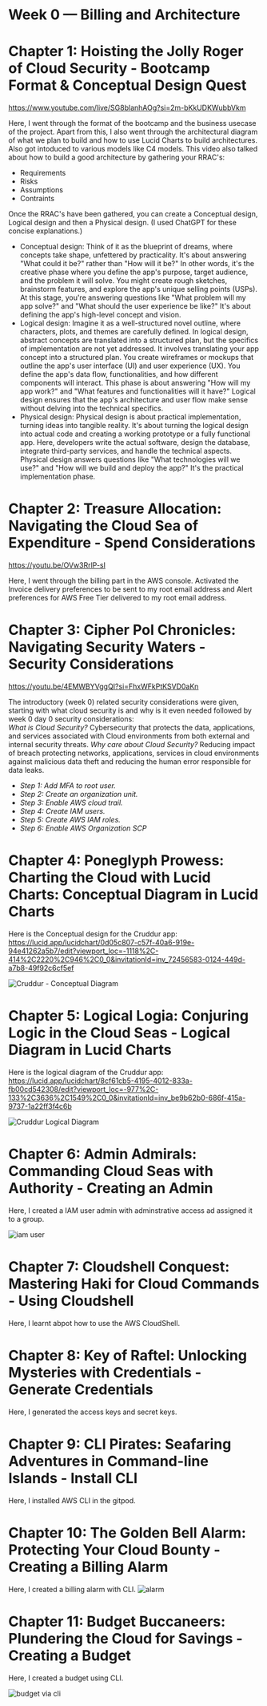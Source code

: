# Week 0 — Billing and Architecture
# Chapter 1: Hoisting the Jolly Roger of Cloud Security - Bootcamp Format & Conceptual Design Quest
https://www.youtube.com/live/SG8blanhAOg?si=2m-bKkUDKWubbVkm

Here, I went through the format of the bootcamp and the business usecase of the project. Apart from this, I also went through the architectural diagram of what we plan to build and how to use Lucid Charts to build architectures. 
Also got intoduced to various models like C4 models. This video also talked about how to build a good architecture by gathering your RRAC's: 
* Requirements
* Risks
* Assumptions
* Contraints

Once the RRAC's have been gathered, you can create a Conceptual design, Logical design and then a Physical design. (I used ChatGPT for these concise explanations.)

* Conceptual design: Think of it as the blueprint of dreams, where concepts take shape, unfettered by practicality. It's about answering "What could it be?" rather than "How will it be?" In other words,  it's the creative phase where you define the app's purpose, target audience, and the problem it will solve. You might create rough sketches, brainstorm features, and explore the app's unique selling points (USPs). At this stage, you're answering questions like "What problem will my app solve?" and "What should the user experience be like?" It's about defining the app's high-level concept and vision.
* Logical design:  Imagine it as a well-structured novel outline, where characters, plots, and themes are carefully defined. In logical design, abstract concepts are translated into a structured plan, but the specifics of implementation are not yet addressed. It involves translating your app concept into a structured plan. You create wireframes or mockups that outline the app's user interface (UI) and user experience (UX). You define the app's data flow, functionalities, and how different components will interact. This phase is about answering "How will my app work?" and "What features and functionalities will it have?" Logical design ensures that the app's architecture and user flow make sense without delving into the technical specifics.
* Physical design: Physical design is about practical implementation, turning ideas into tangible reality.  It's about turning the logical design into actual code and creating a working prototype or a fully functional app. Here, developers write the actual software, design the database, integrate third-party services, and handle the technical aspects. Physical design answers questions like "What technologies will we use?" and "How will we build and deploy the app?" It's the practical implementation phase.


# Chapter 2: Treasure Allocation: Navigating the Cloud Sea of Expenditure -  Spend Considerations $$$$
https://youtu.be/OVw3RrlP-sI

Here, I went through the billing part in the AWS console. Activated the Invoice delivery preferences to be sent to my root email address and Alert preferences for AWS Free Tier delivered to my root email address.

# Chapter 3: Cipher Pol Chronicles: Navigating Security Waters - Security Considerations

https://youtu.be/4EMWBYVggQI?si=FhxWFkPtKSVD0aKn 

The introductory (week 0) related security considerations were given, starting with what cloud security is and why is it even needed followed by week 0 day 0 security considerations:  
*What is Cloud Security?*
Cybersecurity that protects the data, applications, and services associated with Cloud environments from both external and internal security threats.
*Why care about Cloud Security?*
Reducing impact of breach protecting networks, applications, services in cloud environments against malicious data theft and reducing the human error responsible for data leaks. 

- *Step 1: Add MFA to root user.* 
- *Step 2: Create an organization unit.*
- *Step 3: Enable AWS cloud trail.*
- *Step 4: Create IAM users.*
- *Step 5: Create AWS IAM roles.*
- *Step 6: Enable AWS Organization SCP*
# Chapter 4: Poneglyph Prowess: Charting the Cloud with Lucid Charts: Conceptual Diagram in Lucid Charts

Here is the Conceptual design for the Cruddur app: https://lucid.app/lucidchart/0d05c807-c57f-40a6-919e-94e41262a5b7/edit?viewport_loc=-1118%2C-414%2C2220%2C946%2C0_0&invitationId=inv_72456583-0124-449d-a7b8-49f92c6cf5ef

![Cruddur - Conceptual Diagram](https://github.com/stygian14/aws-bootcamp-cruddur-2023/assets/69624766/f0863b9f-1354-41de-bae2-fe4d0551a895)

# Chapter 5: Logical Logia: Conjuring Logic in the Cloud Seas - Logical Diagram in Lucid Charts

Here is the logical diagram of the Cruddur app: https://lucid.app/lucidchart/8cf61cb5-4195-4012-833a-fb00cd542308/edit?viewport_loc=-977%2C-133%2C3636%2C1549%2C0_0&invitationId=inv_be9b62b0-686f-415a-9737-1a22ff3f4c6b


![Cruddur Logical Diagram](https://github.com/stygian14/aws-bootcamp-cruddur-2023/assets/69624766/6fa81665-4b42-42c5-8021-d7aedb037cdd)

# Chapter 6: Admin Admirals: Commanding Cloud Seas with Authority - Creating an Admin

Here, I created a IAM user admin with adminstrative access ad assigned it to a group.

![iam user](https://github.com/stygian14/aws-bootcamp-cruddur-2023/assets/69624766/72d5cc0c-6ffb-486f-a7f4-fb37d2d0014a)

# Chapter 7: Cloudshell Conquest: Mastering Haki for Cloud Commands - Using Cloudshell

Here, I learnt abpot how to use the AWS CloudShell.

# Chapter 8: Key of Raftel: Unlocking Mysteries with Credentials - Generate Credentials

Here, I generated the access keys and secret keys.

# Chapter 9: CLI Pirates: Seafaring Adventures in Command-line Islands - Install CLI

Here, I installed AWS CLI in the gitpod.

# Chapter 10: The Golden Bell Alarm: Protecting Your Cloud Bounty - Creating a Billing Alarm

Here, I created a billing alarm with CLI.
![alarm](https://github.com/stygian14/aws-bootcamp-cruddur-2023/assets/69624766/5682e7f4-8081-4b7e-9f98-acb89c0e9527)

# Chapter 11: Budget Buccaneers: Plundering the Cloud for Savings - Creating a Budget

Here, I created a budget using CLI.

![budget via cli](https://github.com/stygian14/aws-bootcamp-cruddur-2023/assets/69624766/7bf3cc73-0ffd-4621-b139-732a7e65822f)

